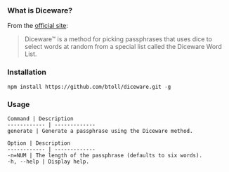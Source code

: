 ### What is Diceware?

From the [official site][diceware]:

> Diceware™ is a method for picking passphrases that uses dice to select words at random from a special list called the Diceware Word List.

### Installation

`npm install https://github.com/btoll/diceware.git -g`

### Usage

    Command | Description
    ------------ | -------------
    generate | Generate a passphrase using the Diceware method.

    Option | Description
    ------------ | -------------
    -n=NUM | The length of the passphrase (defaults to six words).
    -h, --help | Display help.

[diceware]: http://world.std.com/~reinhold/diceware.html

